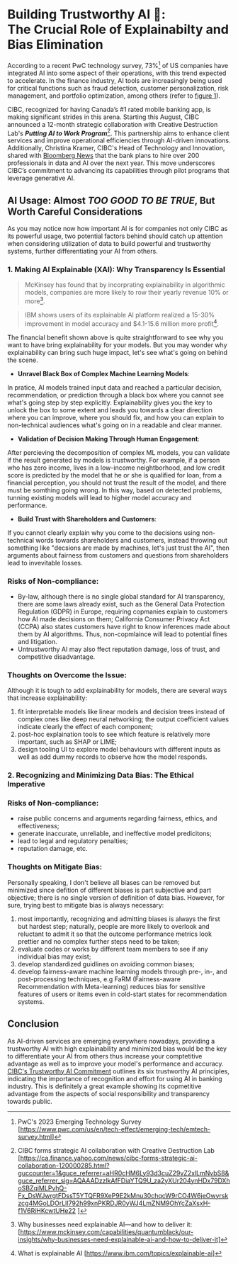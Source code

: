 # Building Trustworthy AI :bank:: <br>The Crucial Role of Explainabilty and Bias Elimination 
According to a recent PwC technology survey, 73%[^1] of US companies have integrated AI into some aspect of their operations, with this trend expected to accelerate. In the finance industry, AI tools are increasingly being used for critical functions such as fraud detection, customer personalization, risk management, and portfolio optimization, among others (refer to [figure 1](https://impact.economist.com/perspectives/sites/default/files/aiinfinancialservices.pdf)). 

CIBC, recognized for having Canada’s #1 rated mobile banking app, is making significant strides in this arena. Starting this August, CIBC announced a 12-month strategic collaboration with Creative Destruction Lab's **_Putting AI to Work Program_**[^2]. This partnership aims to enhance client services and improve operational efficiencies through AI-driven innovations. Additionally, Christina Kramer, CIBC's Head of Technology and Innovation, shared with [Bloomberg News](https://www.bloomberg.com/news/articles/2024-08-06/cibc-plans-hiring-spree-in-artificial-intelligence-data-jobs) that the bank plans to hire over 200 professionals in data and AI over the next year. This move underscores CIBC’s commitment to advancing its capabilities through pilot programs that leverage generative AI.

## AI Usage: Almost _TOO GOOD TO BE TRUE_, But Worth Careful Considerations
As you may notice now how important AI is for companies not only CIBC as its powerful usage, two potential factors behind should catch up attention when considering utilization of data to build powerful and trustworthy systems, further differentiating your AI from others. 

### 1. Making AI Explainable (XAI): Why Transparency Is Essential
> McKinsey has found that by incorprating explainability in algorithmic models, companies are more likely to row their yearly revenue 10% or more[^3].

> IBM shows users of its explainable AI platform realized a 15-30% improvement in model accuracy and $4.1-15.6 million more profit[^4].

The financial benefit shown above is quite straightforward to see why you want to have bring explainability for your models. But you may wonder why explainability can bring such huge impact, let's see what's going on behind the scene.

- **Unravel Black Box of Complex Machine Learning Models**:

In pratice, AI models trained input data and reached a particular decision, recommendation, or prediction through a black box where you cannot see what's going step by step explicitly. Explainability gives you the key to unlock the box to some extent and leads you towards a clear direction where you can improve, where you should fix, and how you can explain to non-technical audiences what's going on in a readable and clear manner.

- **Validation of Decision Making Through Human Engagement**:

After percieving the decomposition of complex ML models, you can validate if the result generated by models is trustworthy. For example, if a person who has zero income, lives in a low-income neightborhood, and low credit score is predicted by the model that he or she is qualified for loan, from a financial perception, you should not trust the result of the model, and there must be somthing going wrong. In this way, based on detected problems, tunning existing models will lead to higher model accuracy and performance.

- **Build Trust with Shareholders and Customers**:

If you cannot clearly explain why you come to the decisions using non-technical words towards shareholders and customers, instead throwing out something like "decsions are made by machines, let's just trust the AI", then arguments about fairness from customers and questions from shareholders lead to invevitable losses.

### Risks of Non-compliance:
- By-law, although there is no single global standard for AI transparency, there are some laws already exist, such as the General Data Protection Regulation (GDPR) in Europe, requiring copmanies explain to customers how AI made decisions on them; California Consumer Privacy Act (CCPA) also states customers have right to know inferences made about them by AI algorithms. Thus, non-copmlaince will lead to potential fines and litigation.
- Untrustworthy AI may also ffect reputation damage, loss of trust, and competitive disadvantage.

### Thoughts on Overcome the Issue:
Although it is tough to add explainability for models, there are several ways that increase explainability:
1. fit interpretable models like linear models and decision trees instead of complex ones like deep neural networking; the output coefficient values indicate clearly the effect of each component;
2. post-hoc explaination tools to see which feature is relatively more important, such as SHAP or LIME;
3. design tooling UI to explore model behaviours with different inputs as well as add dummy records to observe how the model responds.


### 2. Recognizing and Minimizing Data Bias: The Ethical Imperative


### Risks of Non-compliance:
- raise public concerns and arguments regarding fairness, ethics, and effectiveness;
- generate inaccurate, unreliable, and ineffective model predicitons;
- lead to legal and regulatory penalties;
- reputation damage, etc.

### Thoughts on Mitigate Bias:
Personally speaking, I don't believe all biases can be removed but minimized since defition of different biases is part subjective and part objective; there is no single version of definition of data bias. However, for sure, trying best to mitigate bias is always necessary:
1. most importantly, recognizing and admitting biases is always the first but hardest step; naturally, people are more likely to overlook and reluctant to admit it so that the outcome performance metrics look prettier and no complex further steps need to be taken;
2. evaluate codes or works by different team members to see if any individual bias may exist;
3. develop standardized guidlines on avoiding common biases;
4. develop fairness-aware machine learning models through pre-, in-, and post-processing techniques, e.g FaRM (Fairness-aware Recommendation with Meta-learning) reduces bias for sensitive features of users or items even in cold-start states for recommendation systems.


## Conclusion
As AI-driven services are emerging everywhere nowadays, providing a trustworthy AI with high explainability and minimized bias would be the key to differentiate your AI from others thus increase your comptetitive advantage as well as to improve your model's performance and accuracy. [CIBC's Trustworthy AI Commitment](https://www.cibc.com/content/dam/about_cibc/corporate_responsibility/pdfs/trustworthy-ai-guidelines-en.pdf) outlines its six trustworthy AI principles, indicating the importance of recognition and effort for using AI in banking industry. This is definitely a great example showing its copmetitive advantage from the aspects of social responsibility and transparency towards public.




[^1]: PwC's 2023 Emerging Technology Survey [https://www.pwc.com/us/en/tech-effect/emerging-tech/emtech-survey.html]
[^2]: CIBC forms strategic AI collaboration with Creative Destruction Lab [https://ca.finance.yahoo.com/news/cibc-forms-strategic-ai-collaboration-120000285.html?guccounter=1&guce_referrer=aHR0cHM6Ly93d3cuZ29vZ2xlLmNvbS8&guce_referrer_sig=AQAAADzzlkAfFDiaYTQ9U_za2yXUr204ynHDx79DXhoSBZqiMLPvhQ-Fx_DsWJwrgtFDssT5YTQFR9XeP9E2kMnu30chqcW9rCO4W6jeOwyrskzcg4MGoLDOrLlI792h99xnPKRDJR0yWJ4LmZNM9OhYcZaXsxH-f1V6RiHKcwtUHe22
]
[^3]: Why businesses need explainable AI—and how to deliver it: [https://www.mckinsey.com/capabilities/quantumblack/our-insights/why-businesses-need-explainable-ai-and-how-to-deliver-it]
[^4]: What is explainable AI [https://www.ibm.com/topics/explainable-ai]

